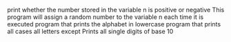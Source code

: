 print whether the number stored in the variable n is positive or negative
This program will assign a random number to the variable n each time it is executed
program that prints the alphabet in lowercase
program that prints all cases
all letters except
Prints all single digits of base 10
